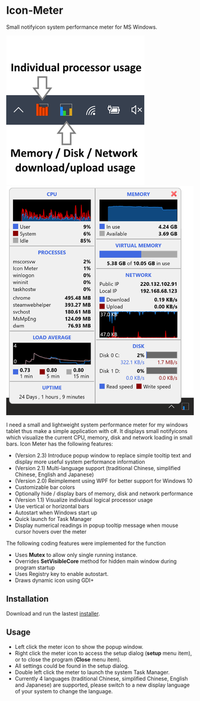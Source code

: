 # Icon-Meter
Small notifyicon system performance meter for MS Windows.

![](/IconMeter/images/capture.png)
![](/capture2.png)

I need a small and lightweight system performance meter for my windows tablet thus make a simple application with c#. It displays small notifyicons which visualize the current CPU, memory, disk and network loading in small bars.
Icon Meter has the following features:

* (Version 2.3) Introduce popup window to replace simple tooltip text and display more useful system performance information 
* (Version 2.1) Multi-language support (traditional Chinese, simplified Chinese, English and Japanese)
* (Version 2.0) Reimplement using WPF for better support for Windows 10
* Customizable bar colors
* Optionally hide / display bars of memory, disk and network performance
* (Version 1.1) Visualize individual logical processor usage
* Use vertical or horizontal bars
* Autostart when Windows start up
* Quick launch for Task Manager
* Display numerical readings in popup tooltip message when mouse cursor hovers over the meter

The following coding features were implemented for the function

* Uses **Mutex** to allow only single running instance.
* Overrides **SetVisibleCore** method for hidden main window during program startup
* Uses Registry key to enable autostart.
* Draws dynamic icon using GDI+ 

## Installation

Download and run the lastest [installer](https://github.com/oscarkcau/Icon-Meter/releases/latest).

## Usage

* Left click the meter icon to show the popup window. 
* Right click the meter icon to access the setup dialog (**setup** menu item), or to close the program (**Close** menu item).
* All settings could be found in the setup dialog.
* Double left click the meter to launch the system Task Manager.
* Currently 4 languages (traditional Chinese, simplified Chinese, English and Japanese) are supported, please switch to a new display language of your system to change the language.


